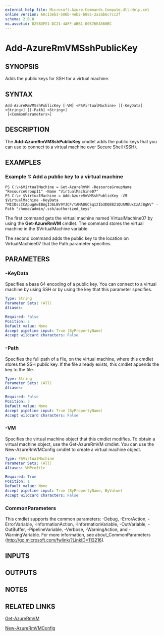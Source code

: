 ```yaml
---
external help file: Microsoft.Azure.Commands.Compute.dll-Help.xml
online version: 68c13eb3-b86b-4eb2-b885-2a2ab6c7cc2f
schema: 2.0.0
ms.assetid: 025B3FE1-DC21-4AFF-ABB1-00876EA560BC
---
```


# Add-AzureRmVMSshPublicKey

## SYNOPSIS
Adds the public keys for SSH for a virtual machine.

## SYNTAX

```
Add-AzureRmVMSshPublicKey [-VM] <PSVirtualMachine> [[-KeyData] <String>] [[-Path] <String>]
 [<CommonParameters>]
```

## DESCRIPTION
The **Add-AzureRmVMSshPublicKey** cmdlet adds the public keys that you can use to connect to a virtual machine over Secure Shell (SSH).

## EXAMPLES

### Example 1: Add a public key to a virtual machine
```
PS C:\>$VirtualMachine = Get-AzureRmVM -ResourceGroupName "ResourceGroup11" -Name "VirtualMachine07"
PS C:\> $VirtualMachine = Add-AzureRmVMSshPublicKey -VM $VirtualMachine -KeyData "MIIDszCCApugAwIBAgIJALBV9YJCF/tAMA0GCSq12Ib3DQEB21QUAMEUxCzAJBgNV" -Path "/home/admin/.ssh/authorized_keys"
```

The first command gets the virtual machine named VirtualMachine07 by using the **Get-AzureRmVM** cmdlet.
The command stores the virtual machine in the $VirtualMachine variable.

The second command adds the public key to the location on VirtualMachine07 that the Path parameter specifies.

## PARAMETERS

### -KeyData
Specifies a base 64 encoding of a public key.
You can connect to a virtual machine by using SSH or by using the key that this parameter specifies.

```yaml
Type: String
Parameter Sets: (All)
Aliases: 

Required: False
Position: 2
Default value: None
Accept pipeline input: True (ByPropertyName)
Accept wildcard characters: False
```

### -Path
Specifies the full path of a file, on the virtual machine, where this cmdlet stores the SSH public key.
If the file already exists, this cmdlet appends the key to the file.

```yaml
Type: String
Parameter Sets: (All)
Aliases: 

Required: False
Position: 3
Default value: None
Accept pipeline input: True (ByPropertyName)
Accept wildcard characters: False
```

### -VM
Specifies the virtual machine object that this cmdlet modifies.
To obtain a virtual machine object, use the Get-AzureRmVM cmdlet.
You can use the New-AzureRmVMConfig cmdlet to create a virtual machine object.

```yaml
Type: PSVirtualMachine
Parameter Sets: (All)
Aliases: VMProfile

Required: True
Position: 1
Default value: None
Accept pipeline input: True (ByPropertyName, ByValue)
Accept wildcard characters: False
```

### CommonParameters
This cmdlet supports the common parameters: -Debug, -ErrorAction, -ErrorVariable, -InformationAction, -InformationVariable, -OutVariable, -OutBuffer, -PipelineVariable, -Verbose, -WarningAction, and -WarningVariable. For more information, see about_CommonParameters (http://go.microsoft.com/fwlink/?LinkID=113216).

## INPUTS

## OUTPUTS

## NOTES

## RELATED LINKS

[Get-AzureRmVM](./Get-AzureRmVM.md)

[New-AzureRmVMConfig](./New-AzureRmVMConfig.md)


